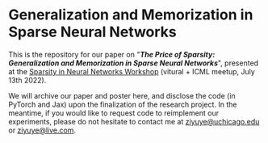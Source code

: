 # Generalization and Memorization in Sparse Neural Networks
This is the repository for our paper on "***The Price of Sparsity: Generalization and Memorization in Sparse Neural Networks***", presented at the [Sparsity in Neural Networks Workshop](https://www.sparseneural.net/) (vitural + ICML meetup, July 13th 2022). 

We will archive our paper and poster here, and disclose the code (in PyTorch and Jax) upon the finalization of the research project. In the meantime, if you would like to request code to reimplement our experiments, please do not hesitate to contact me at ziyuye@uchicago.edu or ziyuye@live.com.
